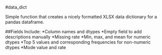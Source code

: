 #data_dict

Simple function that creates a nicely formatted XLSX data dictionary for a pandas dataframe.

##Fields Include:
*Column names and dtypes
*Empty field to add descriptions manually
*Missing rate
*Min, max, and mean for numeric dtypes
*Top 5 values and corresponding frequencies for non-numeric dtypes
*Mode value and rate